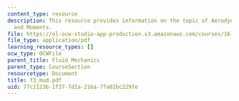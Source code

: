 ```yaml
---
content_type: resource
description: This resource provides information on the topic of Aerodynamic Forces
  and Moments.
file: https://ol-ocw-studio-app-production.s3.amazonaws.com/courses/16-01-unified-engineering-i-ii-iii-iv-fall-2005-spring-2006/77c1123b1f377d2a216a7fa02bc229fe_f3_mud.pdf
file_type: application/pdf
learning_resource_types: []
ocw_type: OCWFile
parent_title: Fluid Mechanics
parent_type: CourseSection
resourcetype: Document
title: f3_mud.pdf
uid: 77c1123b-1f37-7d2a-216a-7fa02bc229fe
---
```

